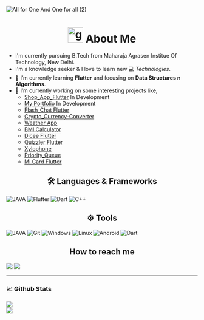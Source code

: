![All for One And One for all (2)](https://user-images.githubusercontent.com/63257947/103230422-fa04a680-4967-11eb-9cde-2307a11fa00a.png)

<h1 align="center"> <img height="40" width="40" alt="github" src="https://cdn.jsdelivr.net/npm/simple-icons@v3/icons/github.svg" /> About Me </h1>

- I'm currently pursuing B.Tech from Maharaja Agrasen Institue Of Technology, New Delhi.
- I'm a knowledge seeker & I love to learn new 💻 _Technologies_.
- 🌱 I’m currently learning **Flutter** and focusing on **Data Structures n Algorithms**.
- 🔭 I’m currently working on some interesting projects like,
  - [Shop_App_Flutter](https://github.com/Aashu-Jha/shop_app_flutter) In Development
  - [My Portfolio](https://aashu-jha.github.io) In Development
  - [Flash_Chat Flutter](https://github.com/Aashu-Jha/flash_chat_flutter)
  - [Crypto_Currency-Converter](https://github.com/Aashu-Jha/CryptoCurrency-Converter)
  - [Weather App](https://github.com/Aashu-Jha/Weather-App)
  - [BMI Calculator](https://github.com/Aashu-Jha/bmi_caluculator)
  - [Dicee Flutter](https://github.com/Aashu-Jha/dicee_flutter)
  - [Quizzler Flutter](https://github.com/Aashu-Jha/quizzler_flutter)
  - [Xylophone](https://github.com/Aashu-Jha/xylophone)
  - [Priority_Queue](https://github.com/Aashu-Jha/Priority_Queue)
  - [Mi Card Flutter](https://github.com/Aashu-Jha/mi_card_flutter)
  


<h2 align="center">🛠️ Languages & Frameworks</h2>

![JAVA](https://img.shields.io/badge/java%20-%23E34F26.svg?&style=for-the-badge&logo=java&logoColor=white)
![Flutter](https://img.shields.io/badge/flutter%20-%231572B6.svg?&style=for-the-badge&logo=flutter&logoColor=white)
![Dart](https://img.shields.io/badge/-Dart-ffb400?style=for-the-badge&logo=dart&logoColor=ffff3f)
![C++](https://img.shields.io/badge/c++%20-%2300599C.svg?&style=for-the-badge&logo=c%2B%2B&ogoColor=white)


<h2 align="center">⚙️ Tools</h2>

![JAVA](https://img.shields.io/badge/intellij%20-%23E34F26.svg?&style=for-the-badge&logo=intellij&logoColor=white)
![Git](https://img.shields.io/badge/-git-00a8e8?style=for-the-badge&logo=git&logoColor=white)
![Windows](https://img.shields.io/badge/-windows-333333?style=for-the-badge&logo=windows)
![Linux](https://img.shields.io/badge/-linux-772953?style=for-the-badge&logo=linux)
![Android](https://img.shields.io/badge/-android-00a8e8?style=for-the-badge&logo=android)
![Dart](https://img.shields.io/badge/-firebase-ffb400?style=for-the-badge&logo=firebase&logoColor=ffff3f)

<h2 align="center"> How to reach me </h2>

[<img src="https://img.shields.io/badge/Linkedin-aashish_jha-blue?logo=linkedin&style=for-the-badge">](https://linkedin.com/in/aashish-jha-8980001b4)
[<img src="https://img.shields.io/badge/Telegram-aj-blue?logo=telegram&style=for-the-badge">](https://t.me/Aashu_Jha)

___

### 📈 **Github Stats**

<a href="https://github.com/Aashu-Jha">
<img align="center" src="https://github-readme-stats.vercel.app/api?username=aashu-jha&show_icons=true&include_all_commits=true&theme=blue-green&count_private=true">
</a></br>
<a href="https://github.com/Aashu-Jha/github-readme-stats">
<img align="center" src="https://github-readme-stats.anuraghazra1.vercel.app/api/top-langs/?username=aashu-jha&layout=compact&theme=blue-green" />
</a>

<!--
**Aashu-Jha/Aashu-Jha** is a ✨ _special_ ✨ repository because its `README.md` (this file) appears on your GitHub profile.
-->
